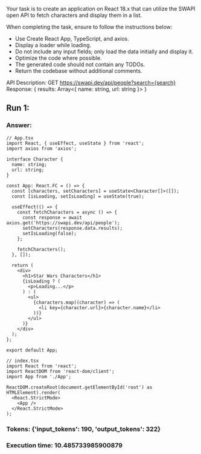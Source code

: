 Your task is to create an application on React 18.x that can utilize the SWAPI open API to fetch characters and display them in a list.

When completing the task, ensure to follow the instructions below:
- Use Create React App, TypeScript, and axios.
- Display a loader while loading.
- Do not include any input fields; only load the data initially and display it.
- Optimize the code where possible.
- The generated code should not contain any TODOs.
- Return the codebase without additional comments.

API Description:
GET https://swapi.dev/api/people?search={search}
Response:
{ results: Array<{ name: string, url: string }> }

## Run 1:
### Answer:
```tsx
// App.tsx
import React, { useEffect, useState } from 'react';
import axios from 'axios';

interface Character {
  name: string;
  url: string;
}

const App: React.FC = () => {
  const [characters, setCharacters] = useState<Character[]>([]);
  const [isLoading, setIsLoading] = useState(true);

  useEffect(() => {
    const fetchCharacters = async () => {
      const response = await axios.get('https://swapi.dev/api/people');
      setCharacters(response.data.results);
      setIsLoading(false);
    };

    fetchCharacters();
  }, []);

  return (
    <div>
      <h1>Star Wars Characters</h1>
      {isLoading ? (
        <p>Loading...</p>
      ) : (
        <ul>
          {characters.map((character) => (
            <li key={character.url}>{character.name}</li>
          ))}
        </ul>
      )}
    </div>
  );
};

export default App;
```

```tsx
// index.tsx
import React from 'react';
import ReactDOM from 'react-dom/client';
import App from './App';

ReactDOM.createRoot(document.getElementById('root') as HTMLElement).render(
  <React.StrictMode>
    <App />
  </React.StrictMode>
);
``` 


### Tokens: {'input_tokens': 190, 'output_tokens': 322}
### Execution time: 10.485733985900879
